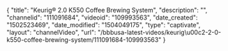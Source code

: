 {
    "title": "Keurig&reg; 2.0 K550 Coffee Brewing System",
    "description": "",
    "channelid": "111091684",
    "videoid": "109993563",
    "date_created": "1502523469",
    "date_modified": "1504049175",
    "type": "captivate",
    "layout": "channelVideo",
    "url": "\/bbbusa-latest-videos\/keurig\u00c2-2-0-k550-coffee-brewing-system\/111091684-109993563"
}